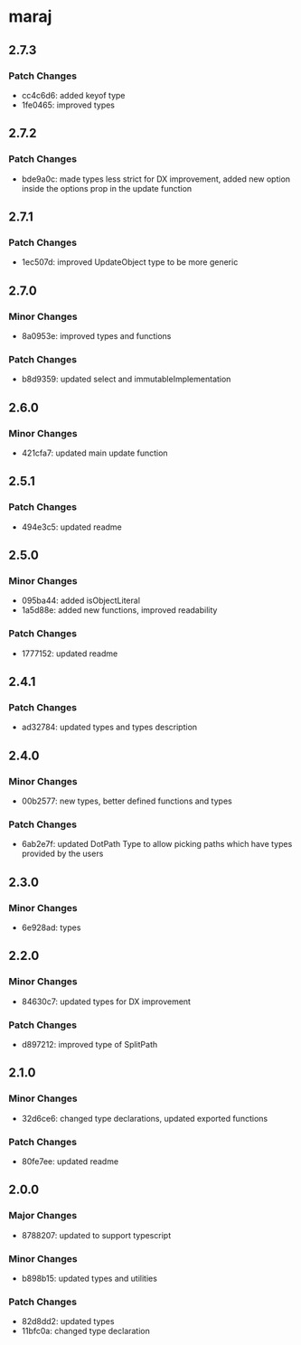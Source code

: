 # maraj

## 2.7.3

### Patch Changes

- cc4c6d6: added keyof type
- 1fe0465: improved types

## 2.7.2

### Patch Changes

- bde9a0c: made types less strict for DX improvement, added new option inside the options prop in the update function

## 2.7.1

### Patch Changes

- 1ec507d: improved UpdateObject type to be more generic

## 2.7.0

### Minor Changes

- 8a0953e: improved types and functions

### Patch Changes

- b8d9359: updated select and immutableImplementation

## 2.6.0

### Minor Changes

- 421cfa7: updated main update function

## 2.5.1

### Patch Changes

- 494e3c5: updated readme

## 2.5.0

### Minor Changes

- 095ba44: added isObjectLiteral
- 1a5d88e: added new functions, improved readability

### Patch Changes

- 1777152: updated readme

## 2.4.1

### Patch Changes

- ad32784: updated types and types description

## 2.4.0

### Minor Changes

- 00b2577: new types, better defined functions and types

### Patch Changes

- 6ab2e7f: updated DotPath Type to allow picking paths which have types provided by the users

## 2.3.0

### Minor Changes

- 6e928ad: types

## 2.2.0

### Minor Changes

- 84630c7: updated types for DX improvement

### Patch Changes

- d897212: improved type of SplitPath

## 2.1.0

### Minor Changes

- 32d6ce6: changed type declarations, updated exported functions

### Patch Changes

- 80fe7ee: updated readme

## 2.0.0

### Major Changes

- 8788207: updated to support typescript

### Minor Changes

- b898b15: updated types and utilities

### Patch Changes

- 82d8dd2: updated types
- 11bfc0a: changed type declaration
